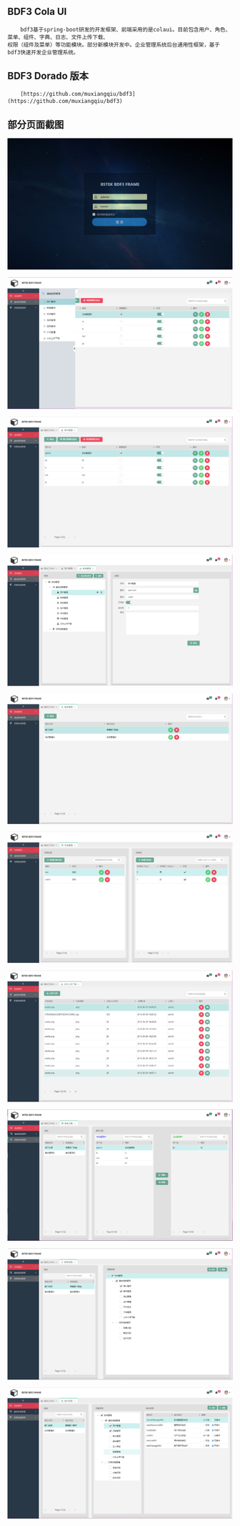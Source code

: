BDF3 Cola UI
----------
        bdf3基于spring-boot研发的开发框架、前端采用的是colaui。目前包含用户、角色、菜单、组件、字典、日志、文件上传下载、
    权限（组件及菜单）等功能模块。部分新模块开发中。企业管理系统后台通用性框架，基于bdf3快速开发企业管理系统。
    
BDF3 Dorado 版本
------------
        [https://github.com/muxiangqiu/bdf3](https://github.com/muxiangqiu/bdf3)

部分页面截图
-------------

![](https://github.com/yxlbstek/bdf3-colaui/raw/master/src/main/resources/static/resources/images/1.jpg)

![](https://github.com/yxlbstek/bdf3-colaui/raw/master/src/main/resources/static/resources/images/2.jpg)

![](https://github.com/yxlbstek/bdf3-colaui/raw/master/src/main/resources/static/resources/images/3.jpg)

![](https://github.com/yxlbstek/bdf3-colaui/raw/master/src/main/resources/static/resources/images/4.jpg)

![](https://github.com/yxlbstek/bdf3-colaui/raw/master/src/main/resources/static/resources/images/5.jpg)

![](https://github.com/yxlbstek/bdf3-colaui/raw/master/src/main/resources/static/resources/images/6.jpg)

![](https://github.com/yxlbstek/bdf3-colaui/raw/master/src/main/resources/static/resources/images/7.jpg)

![](https://github.com/yxlbstek/bdf3-colaui/raw/master/src/main/resources/static/resources/images/8.jpg)

![](https://github.com/yxlbstek/bdf3-colaui/raw/master/src/main/resources/static/resources/images/9.jpg)

![](https://github.com/yxlbstek/bdf3-colaui/raw/master/src/main/resources/static/resources/images/10.jpg)
